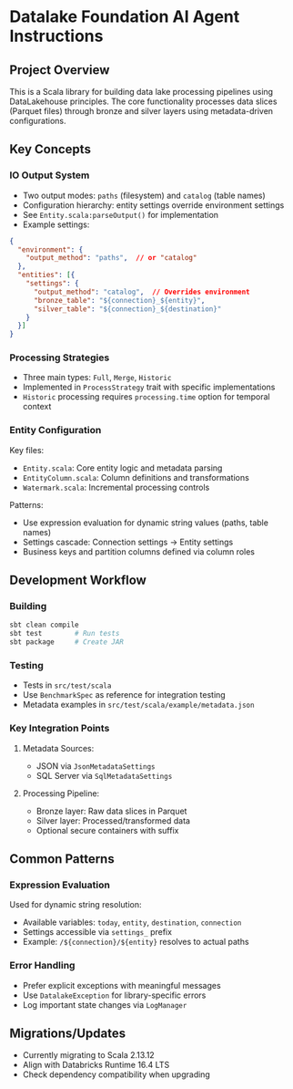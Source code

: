 # Datalake Foundation AI Agent Instructions

## Project Overview
This is a Scala library for building data lake processing pipelines using DataLakehouse principles. The core functionality processes data slices (Parquet files) through bronze and silver layers using metadata-driven configurations.

## Key Concepts

### IO Output System
- Two output modes: `paths` (filesystem) and `catalog` (table names)
- Configuration hierarchy: entity settings override environment settings
- See `Entity.scala:parseOutput()` for implementation
- Example settings:
```json
{
  "environment": {
    "output_method": "paths",  // or "catalog"
  },
  "entities": [{
    "settings": {
      "output_method": "catalog",  // Overrides environment
      "bronze_table": "${connection}_${entity}",
      "silver_table": "${connection}_${destination}"
    }
  }]
}
```

### Processing Strategies
- Three main types: `Full`, `Merge`, `Historic` 
- Implemented in `ProcessStrategy` trait with specific implementations
- `Historic` processing requires `processing.time` option for temporal context

### Entity Configuration
Key files:
- `Entity.scala`: Core entity logic and metadata parsing
- `EntityColumn.scala`: Column definitions and transformations
- `Watermark.scala`: Incremental processing controls

Patterns:
- Use expression evaluation for dynamic string values (paths, table names)
- Settings cascade: Connection settings -> Entity settings
- Business keys and partition columns defined via column roles

## Development Workflow

### Building
```bash
sbt clean compile
sbt test        # Run tests
sbt package     # Create JAR
```

### Testing
- Tests in `src/test/scala`
- Use `BenchmarkSpec` as reference for integration testing
- Metadata examples in `src/test/scala/example/metadata.json`

### Key Integration Points
1. Metadata Sources:
   - JSON via `JsonMetadataSettings`
   - SQL Server via `SqlMetadataSettings`

2. Processing Pipeline:
   - Bronze layer: Raw data slices in Parquet
   - Silver layer: Processed/transformed data
   - Optional secure containers with suffix

## Common Patterns

### Expression Evaluation
Used for dynamic string resolution:
- Available variables: `today`, `entity`, `destination`, `connection`
- Settings accessible via `settings_` prefix
- Example: `/${connection}/${entity}` resolves to actual paths

### Error Handling
- Prefer explicit exceptions with meaningful messages
- Use `DatalakeException` for library-specific errors
- Log important state changes via `LogManager`

## Migrations/Updates
- Currently migrating to Scala 2.13.12
- Align with Databricks Runtime 16.4 LTS 
- Check dependency compatibility when upgrading
